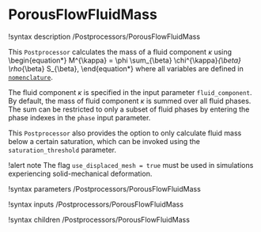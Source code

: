 # PorousFlowFluidMass

!syntax description /Postprocessors/PorousFlowFluidMass

This `Postprocessor` calculates the mass of a fluid component $\kappa$ using
\begin{equation*}
M^{\kappa} = \phi \sum_{\beta} \chi^{\kappa}_{\beta} \rho_{\beta} S_{\beta},
\end{equation*}
where all variables are defined in [`nomenclature`](/nomenclature.md).

The fluid component $\kappa$ is specified in the input parameter `fluid_component`.
By default, the mass of fluid component $\kappa$ is summed over all fluid phases. The
sum can be restricted to only a subset of fluid phases by entering the phase indexes
in the `phase` input parameter.

This `Postprocessor` also provides the option to only calculate fluid mass below a
certain saturation, which can be invoked using the `saturation_threshold` parameter.

!alert note
The flag `use_displaced_mesh = true` must be used in simulations experiencing solid-mechanical deformation.

!syntax parameters /Postprocessors/PorousFlowFluidMass

!syntax inputs /Postprocessors/PorousFlowFluidMass

!syntax children /Postprocessors/PorousFlowFluidMass
